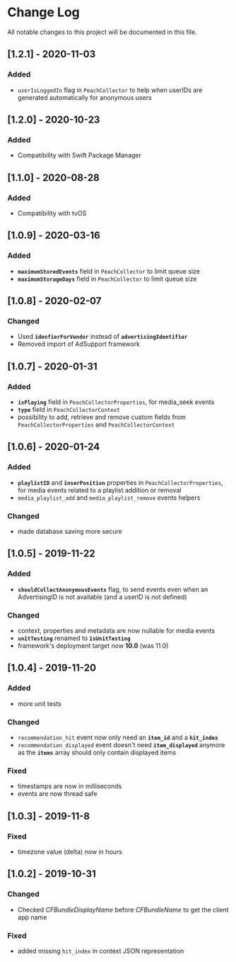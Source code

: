 
# Change Log
All notable changes to this project will be documented in this file.


## [1.2.1] - 2020-11-03

### Added
- `userIsLoggedIn` flag in `PeachCollector` to help when userIDs are generated automatically for anonymous users

## [1.2.0] - 2020-10-23

### Added
- Compatibility with Swift Package Manager

## [1.1.0] - 2020-08-28

### Added
- Compatibility with tvOS

## [1.0.9] - 2020-03-16

### Added
- **`maximumStoredEvents`** field in `PeachCollector` to limit queue size
- **`maximumStorageDays`**  field in `PeachCollector` to limit queue size

## [1.0.8] - 2020-02-07

### Changed
- Used **`idenfierForVendor`** instead of **`advertisingIdentifier`**
- Removed import of AdSupport framework

## [1.0.7] - 2020-01-31

### Added
- **`isPlaying`** field in `PeachCollectorProperties`, for media_seek events
- **`type`**  field in `PeachCollectorContext`
- possibility to add, retrieve and remove custom fields from `PeachCollectorProperties` and `PeachCollectorContext`


## [1.0.6] - 2020-01-24

### Added
- **`playlistID`** and **`inserPosition`** properties in `PeachCollectorProperties`, for media events related to a playlist addition or removal
- `media_playlist_add` and `media_playlist_remove` events helpers

### Changed
- made database saving more secure


## [1.0.5] - 2019-11-22

### Added
- **`shouldCollectAnonymousEvents`** flag, to send events even when an AdvertisingID is not available (and a userID is not defined)

### Changed
- context, properties and metadata are now nullable for media events
- **`unitTesting`** renamed to **`isUnitTesting`**
- framework's deployment target now **10.0** (was 11.0)


## [1.0.4] - 2019-11-20

### Added
- more unit tests

### Changed
- `recommendation_hit` event now only need an **`item_id`** and a **`hit_index`**
- `recommendation_displayed` event doesn't need **`item_displayed`** anymore as the **`items`** array should only contain displayed items

### Fixed
- timestamps are now in milliseconds
- events are now thread safe

## [1.0.3] - 2019-11-8

### Fixed
- timezone value (delta) now in hours

## [1.0.2] - 2019-10-31

### Changed
- Checked *CFBundleDisplayName* before *CFBundleName* to get the client app name

### Fixed
- added missing `hit_index` in context JSON representation
